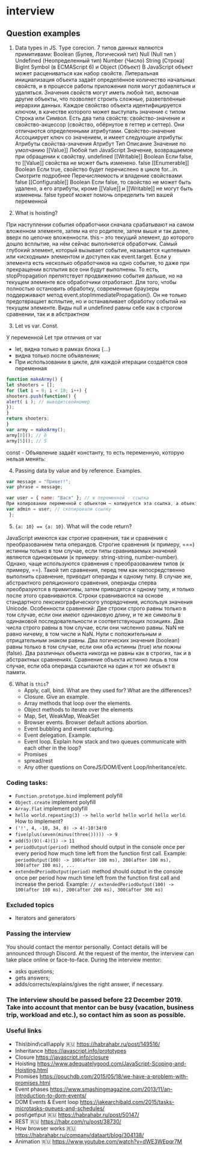 # interview #

## Question examples ##

1. Data types in JS. Type corecion.
7 типов данных являются примитивами:
Boolean (Булев, Логический тип)
Null (Null тип )
Undefined (Неопределенный тип)
Number (Число)
String (Строка)
BigInt
Symbol (в ECMAScript 6)
и Object (Объект)
В JavaScript объект может расцениваться как набор свойств. Литеральная инициализация объекта задаёт определённое количество начальных свойств, и в процессе работы приложения поля могут добавляться и удаляться. Значения свойств могут иметь любой тип, включая другие объекты, что позволяет строить сложные, разветвлённые иерархии данных. Каждое свойство объекта идентифицируется ключом, в качестве которого может выступать значение с типом Строка или Символ.
Есть два типа свойств: свойство-значение и свойство-акцессор (свойство, обёрнутое в геттер и сеттер). Они отличаются определенными атрибутами.
Свойство-значение
Ассоциирует ключ со значением, и имеет следующие атрибуты:
Атрибуты свойства-значения
Атрибут Тип Описание Значение по умолчанию
[[Value]] Любой тип JavaScript Значение, возвращаемое при обращении к свойству. undefined
[[Writable]] Boolean Если false, то [[Value]] свойства не может быть изменено. false
[[Enumerable]] Boolean Если true, свойство будет перечислено в цикле for...in. Смотрите подробнее Перечисляемость и владение свойствами. false
[[Configurable]] Boolean Если false, то свойство не может быть удалено, а его атрибуты, кроме [[Value]] и [[Writable]] не могут быть изменены. false
typeof может помочь определить тип вашей переменной

2. What is hoisting?

При наступлении события обработчики сначала срабатывают на самом вложенном элементе, затем на его родителе, затем выше и так далее, вверх по цепочке вложенности.
this – это текущий элемент, до которого дошло всплытие, на нём сейчас выполняется обработчик.
Самый глубокий элемент, который вызывает событие, называется «целевым» или «исходным» элементом и доступен как event.target.
Если у элемента есть несколько обработчиков на одно событие, то даже при прекращении всплытия все они будут выполнены.
То есть, stopPropagation препятствует продвижению события дальше, но на текущем элементе все обработчики отработают.
Для того, чтобы полностью остановить обработку, современные браузеры поддерживают метод event.stopImmediatePropagation(). Он не только предотвращает всплытие, но и останавливает обработку событий на текущем элементе.
Виды null и undefined равны себе как в строгом сравнении, так и в абстрактном

3. Let vs var. Const.

У переменной Let три отличия от var

- let, видна только в рамках блока {...}
- видна только после объявления;
- При использовании в цикле, для каждой итерации создаётся своя переменная
  
```javascript
function makeArmy() {
let shooters = [];
for (let i = 0; i < 10; i++) {
shooters.push(function() {
alert( i ); // выводитсвойномер
});
}
return shooters;
}
var army = makeArmy();
army[0](); // 0
army[5](); // 5
```

const - Объявление задаёт константу, то есть переменную, которую нельзя менять:

4. Passing data by value and by reference. Examples.

```javascript
var message = "Привет!";
var phrase = message;

var user = { name: "Вася" }; // в переменной - ссылка
При копировании переменной с объектом – копируется эта ссылка, а объект по-прежнему остается в единственном экземпляре.
var admin = user; // скопировали ссылку
 };
```

5. `{a: 10} == {a: 10}`. What will the code return?

JavaScript имеются как строгие сравнения, так и сравнения с преобразованием типа операндов. Строгие сравнения (к примеру, ===) истинны только в том случае, если типы сравниваемых значений являются одинаковыми (к примеру: string-string, number-number). Однако, чаще используются сравнения с преобразованием типов (к примеру, ==). Такой тип сравнения, перед тем как непосредственно выполнить сравнение, приводит операнды к одному типу. В случае же, абстрактного реляционного сравнения, операнды сперва преобразуются в примитивы, затем приводятся к одному типу, и только после этого сравниваются.
Строки сравниваются на основе стандартного лексикографического упорядочения, используя значения Unicode.
Особенности сравнений:
Две строки строго равны только в том случае, если они имеют одинаковую длину, и те же символы в одинаковой последовательности и соответствующих позициях.
Два числа строго равны в том случае, если они численно равны. NaN не равно ничему, в том числе и NaN. Нули с положительным и отрицательным знаком равны.
Два логических значения (boolean) равны только в том случае, если они оба истинны (true) или ложны (false).
Два различных объекта никогда не равны как в строгих, так и в абстрактных сравнениях.
Сравнение объекта истинно лишь в том случае, если оба операнда ссылаются на один и тот же объект в памяти.

6. What is `this`?
   * Apply, call, bind. What are they used for? What are the differences?
   * Closure. Give an example.
   * Array methods that loop over the elements.
   * Object methods to iterate over the elements
   * Map, Set, WeakMap, WeakSet
   * Browser events. Browser default actions abortion.
   * Event bubbling and event capturing.
   * Event delegation. Example.
   * Event loop. Explain how stack and two queues communicate with each other in the loop?
   * Promises
   * spread/rest
   * Any other questions on CoreJS/DOM/Event Loop/Inheritance/etc.
                         
### Coding tasks:
* `Function.prototype.bind` implement polyfill
* `Object.create` implement polyfill
* `Array.flat` implement polyfill
* `hello world.repeating(3) -> hello world hello world hello world`. How to implement?
* `('!', 4, -10, 34, 0) -> 4!-10!34!0`
* `five(plus(seven(minus(three())))) -> 9`
* `add(5)(9)(-4)(1) -> 11`
* `periodOutput(period)` method should output in the console once per every period how much time left from the function first call. 
  Example:
  `periodOutput(100) -> 100(after 100 ms), 200(after 100 ms), 300(after 100 ms), ...`
* `extendedPeriodOutput(period)` method should output in the console once per period how much time left from the function first call and increase the period. Example: `// extendedPeriodOutput(100) -> 100(after 100 ms), 200(after 200 ms), 300(after 300 ms)`


### Excluded topics
   * Iterators and generators

### Passing the interview
 You should contact the mentor personally. Contact details will be announced through Discord.
At the request of the mentor, the interview can take place online or face-to-face.
 During the interview mentor:
  - asks questions;
  - gets answers;
  - adds/corrects/explains/gives the right answer, if necessary.

### The interview should be passed before 22 December 2019. Take into account that mentor can be busy (vacation, business trip, workload and etc.), so contact him as soon as possible.

### Useful links
- This\bind\call\apply :ru: https://habrahabr.ru/post/149516/
- Inheritance https://javascript.info/prototypes
- Closure https://javascript.info/closure
- Hoisting https://www.adequatelygood.com/JavaScript-Scoping-and-Hoisting.html
- Promises https://pouchdb.com/2015/05/18/we-have-a-problem-with-promises.html
- Event phases https://www.smashingmagazine.com/2013/11/an-introduction-to-dom-events/
- DOM Events & Event loop https://jakearchibald.com/2015/tasks-microtasks-queues-and-schedules/
- post\get\put :ru: https://habrahabr.ru/post/50147/
- REST :ru: https://habr.com/ru/post/38730/
- How browser works :ru: https://habrahabr.ru/company/dataart/blog/304138/
- Animation :ru: https://www.youtube.com/watch?v=dWE3WEpqr7M